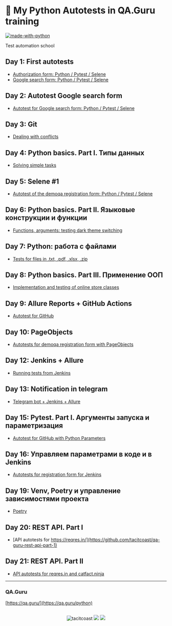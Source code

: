 # 🐼 My Python Autotests in QA.Guru training

[![made-with-python](https://img.shields.io/badge/Made%20with-Python-1f425f.svg)](https://www.python.org/)

Test automation school

## Day 1: First autotests
- [Authorization form: Python / Pytest / Selene](https://github.com/tacitcoast/QA.Guru/tree/main/Authorization_form_trial_session)
- [Google search form: Python / Pytest / Selene](https://github.com/tacitcoast/QA.Guru/tree/main/Google_search_form_trial_session)

## Day 2: Autotest Google search form
- [Autotest for Google search form: Python / Pytest / Selene](https://github.com/tacitcoast/QA-Guru/tree/main/Autotest-Google-search_day_1)

## Day 3: Git
- [Dealing with conflicts](https://github.com/tacitcoast/qa_guru_python_git_hm)

## Day 4: Python basics. Part I. Типы данных
- [Solving simple tasks](https://github.com/tacitcoast/QA-Guru/tree/main/Python_part_1)

## Day 5: Selene #1
- [Autotest of the demoqa registration form: Python / Pytest / Selene](https://github.com/tacitcoast/QA-Guru/tree/main/Autotest_registrations_demoqa)

## Day 6: Python basics. Part II. Языковые конструкции и функции
- [Functions, arguments: testing dark theme switching](https://github.com/tacitcoast/QA-Guru/tree/main/Python_part_2)

## Day 7: Python: работа с файлами
- [Tests for files in .txt, .pdf, .xlsx, .zip](https://github.com/tacitcoast/QA-Guru/tree/main/Python_part_3_files)

## Day 8: Python basics. Part III. Применение ООП
- [Implementation and testing of online store classes](https://github.com/tacitcoast/QA-Guru/tree/main/Python_part_3)

## Day 9: Allure Reports + GitHub Actions
- [Autotest for GitHub](https://github.com/tacitcoast/qaguru_python_hm_9)

## Day 10: PageObjects
- [Autotests for demoqa registration form with PageObjects](https://github.com/tacitcoast/demoqa-registrations-tests)

## Day 12: Jenkins + Allure
- [Running tests from Jenkins](https://github.com/tacitcoast/demoqa-registrations-tests/tree/high-level-step-objects)

## Day 13: Notification in telegram
- [Telegram bot + Jenkins + Allure](https://github.com/tacitcoast/demoqa-registrations-tests/tree/notifications)

## Day 15: Pytest. Part I. Аргументы запуска и параметризация
- [Autotest for GitHub with Python Parameters](https://github.com/tacitcoast/python_parameters)

## Day 16: Управляем параметрами в коде и в Jenkins
- [Autotests for registration form for Jenkins](https://github.com/tacitcoast/demoqa-registrations-tests/tree/jenkins-parameters)

## Day 19: Venv, Poetry и управление зависимостями проекта
- [Poetry](https://github.com/tacitcoast/qa-guru-python-poetry)

## Day 20: REST API. Part I
- [API autotests for https://reqres.in/](https://github.com/tacitcoast/qa-guru-rest-api-part-1)

## Day 21: REST API. Part II
- [API autotests for reqres.in and catfact.ninja](https://github.com/tacitcoast/qa-guru-rest-api-part-2)

---
### QA.Guru
[https://qa.guru/](https://qa.guru/python)

##
<p align="center">
  <img src="https://komarev.com/ghpvc/?username=tacitcoast" alt="tacitcoast" />
    <a href="https://github.com/tacitcoast/"><img src="https://img.shields.io/github/followers/tacitcoast?style=flat-square?color=%234CC61E&label=GitHub%20Followers%20"/></a>
  <a href="https://github.com/tacitcoast/"><img src="https://img.shields.io/github/last-commit/tacitcoast/tacitcoast?style=flat-square?color=red&label=Last%20Updated%20"/></a>
</p>
